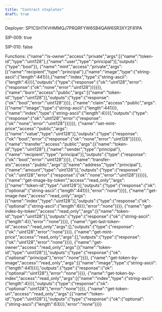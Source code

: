 ```yaml
---
title: "Contract stxplates"
draft: true
---
```

Deployer: SP1CSHTKVHMMQJ7PRQRFYW6SB4QAW6SR3XY2F81PA

SIP-009: true

SIP-010: false

Functions:
{"name":"is-owner","access":"private","args":[{"name":"token-id","type":"uint128"},{"name":"user","type":"principal"}],"outputs":{"type":"bool"}}, {"name":"mint","access":"private","args":[{"name":"recipient","type":"principal"},{"name":"image","type":{"string-ascii":{"length":441}}},{"name":"index","type":{"string-ascii":{"length":4}}}],"outputs":{"type":{"response":{"ok":"uint128","error":{"response":{"ok":"none","error":"uint128"}}}}}}, {"name":"burn","access":"public","args":[{"name":"token-id","type":"uint128"}],"outputs":{"type":{"response":{"ok":"bool","error":"uint128"}}}}, {"name":"claim","access":"public","args":[{"name":"image","type":{"string-ascii":{"length":441}}},{"name":"index","type":{"string-ascii":{"length":4}}}],"outputs":{"type":{"response":{"ok":"uint128","error":{"response":{"ok":"none","error":"uint128"}}}}}}, {"name":"set-mint-price","access":"public","args":[{"name":"value","type":"uint128"}],"outputs":{"type":{"response":{"ok":"bool","error":{"response":{"ok":"none","error":"uint128"}}}}}}, {"name":"transfer","access":"public","args":[{"name":"token-id","type":"uint128"},{"name":"sender","type":"principal"},{"name":"recipient","type":"principal"}],"outputs":{"type":{"response":{"ok":"bool","error":"uint128"}}}}, {"name":"transfer-stx","access":"public","args":[{"name":"address","type":"principal"},{"name":"amount","type":"uint128"}],"outputs":{"type":{"response":{"ok":"uint128","error":{"response":{"ok":"none","error":"uint128"}}}}}}, {"name":"get-image-by-token","access":"read_only","args":[{"name":"token-id","type":"uint128"}],"outputs":{"type":{"response":{"ok":{"optional":{"string-ascii":{"length":441}}},"error":"none"}}}}, {"name":"get-image-hex","access":"read_only","args":[{"name":"index","type":"uint128"}],"outputs":{"type":{"response":{"ok":{"optional":{"string-ascii":{"length":6}}},"error":"none"}}}}, {"name":"get-index-by-token","access":"read_only","args":[{"name":"token-id","type":"uint128"}],"outputs":{"type":{"response":{"ok":{"string-ascii":{"length":4}},"error":"none"}}}}, {"name":"get-last-token-id","access":"read_only","args":[],"outputs":{"type":{"response":{"ok":"uint128","error":"none"}}}}, {"name":"get-mint-price","access":"read_only","args":[],"outputs":{"type":{"response":{"ok":"uint128","error":"none"}}}}, {"name":"get-owner","access":"read_only","args":[{"name":"token-id","type":"uint128"}],"outputs":{"type":{"response":{"ok":{"optional":"principal"},"error":"none"}}}}, {"name":"get-token-by-image","access":"read_only","args":[{"name":"image","type":{"string-ascii":{"length":441}}}],"outputs":{"type":{"response":{"ok":{"optional":"uint128"},"error":"none"}}}}, {"name":"get-token-by-index","access":"read_only","args":[{"name":"index","type":{"string-ascii":{"length":4}}}],"outputs":{"type":{"response":{"ok":{"optional":"uint128"},"error":"none"}}}}, {"name":"get-token-uri","access":"read_only","args":[{"name":"token-id","type":"uint128"}],"outputs":{"type":{"response":{"ok":{"optional":{"string-ascii":{"length":63}}},"error":"none"}}}}
